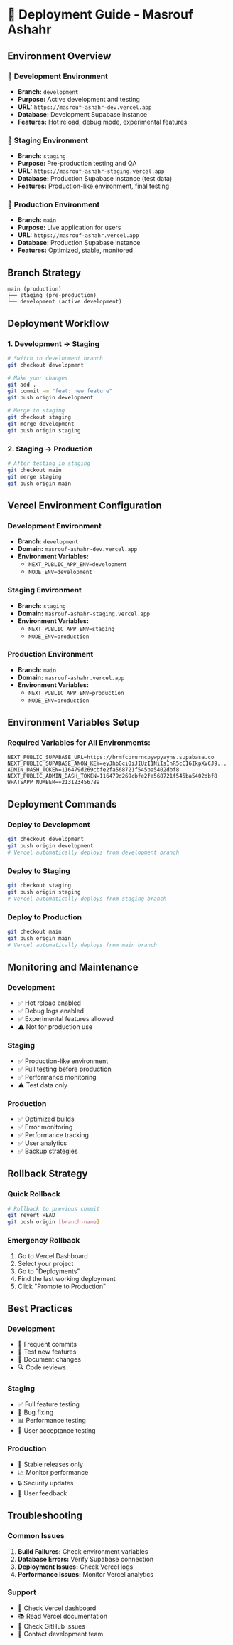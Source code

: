 # 🚀 Deployment Guide - Masrouf Ashahr

## Environment Overview

### 🌱 **Development Environment**
- **Branch:** `development`
- **Purpose:** Active development and testing
- **URL:** `https://masrouf-ashahr-dev.vercel.app`
- **Database:** Development Supabase instance
- **Features:** Hot reload, debug mode, experimental features

### 🧪 **Staging Environment**
- **Branch:** `staging`
- **Purpose:** Pre-production testing and QA
- **URL:** `https://masrouf-ashahr-staging.vercel.app`
- **Database:** Production Supabase instance (test data)
- **Features:** Production-like environment, final testing

### 🚀 **Production Environment**
- **Branch:** `main`
- **Purpose:** Live application for users
- **URL:** `https://masrouf-ashahr.vercel.app`
- **Database:** Production Supabase instance
- **Features:** Optimized, stable, monitored

## Branch Strategy

```
main (production)
├── staging (pre-production)
└── development (active development)
```

## Deployment Workflow

### 1. Development → Staging
```bash
# Switch to development branch
git checkout development

# Make your changes
git add .
git commit -m "feat: new feature"
git push origin development

# Merge to staging
git checkout staging
git merge development
git push origin staging
```

### 2. Staging → Production
```bash
# After testing in staging
git checkout main
git merge staging
git push origin main
```

## Vercel Environment Configuration

### Development Environment
- **Branch:** `development`
- **Domain:** `masrouf-ashahr-dev.vercel.app`
- **Environment Variables:**
  - `NEXT_PUBLIC_APP_ENV=development`
  - `NODE_ENV=development`

### Staging Environment
- **Branch:** `staging`
- **Domain:** `masrouf-ashahr-staging.vercel.app`
- **Environment Variables:**
  - `NEXT_PUBLIC_APP_ENV=staging`
  - `NODE_ENV=production`

### Production Environment
- **Branch:** `main`
- **Domain:** `masrouf-ashahr.vercel.app`
- **Environment Variables:**
  - `NEXT_PUBLIC_APP_ENV=production`
  - `NODE_ENV=production`

## Environment Variables Setup

### Required Variables for All Environments:
```
NEXT_PUBLIC_SUPABASE_URL=https://brmfcprurncpywpyayns.supabase.co
NEXT_PUBLIC_SUPABASE_ANON_KEY=eyJhbGciOiJIUzI1NiIsInR5cCI6IkpXVCJ9...
ADMIN_DASH_TOKEN=116479d269cbfe2fa568721f545ba5402dbf8
NEXT_PUBLIC_ADMIN_DASH_TOKEN=116479d269cbfe2fa568721f545ba5402dbf8
WHATSAPP_NUMBER=+213123456789
```

## Deployment Commands

### Deploy to Development
```bash
git checkout development
git push origin development
# Vercel automatically deploys from development branch
```

### Deploy to Staging
```bash
git checkout staging
git push origin staging
# Vercel automatically deploys from staging branch
```

### Deploy to Production
```bash
git checkout main
git push origin main
# Vercel automatically deploys from main branch
```

## Monitoring and Maintenance

### Development
- ✅ Hot reload enabled
- ✅ Debug logs enabled
- ✅ Experimental features allowed
- ⚠️ Not for production use

### Staging
- ✅ Production-like environment
- ✅ Full testing before production
- ✅ Performance monitoring
- ⚠️ Test data only

### Production
- ✅ Optimized builds
- ✅ Error monitoring
- ✅ Performance tracking
- ✅ User analytics
- ✅ Backup strategies

## Rollback Strategy

### Quick Rollback
```bash
# Rollback to previous commit
git revert HEAD
git push origin [branch-name]
```

### Emergency Rollback
1. Go to Vercel Dashboard
2. Select your project
3. Go to "Deployments"
4. Find the last working deployment
5. Click "Promote to Production"

## Best Practices

### Development
- 🔄 Frequent commits
- 🧪 Test new features
- 📝 Document changes
- 🔍 Code reviews

### Staging
- ✅ Full feature testing
- 🐛 Bug fixing
- 📊 Performance testing
- 👥 User acceptance testing

### Production
- 🚀 Stable releases only
- 📈 Monitor performance
- 🔒 Security updates
- 📱 User feedback

## Troubleshooting

### Common Issues
1. **Build Failures:** Check environment variables
2. **Database Errors:** Verify Supabase connection
3. **Deployment Issues:** Check Vercel logs
4. **Performance Issues:** Monitor Vercel analytics

### Support
- 📧 Check Vercel dashboard
- 📚 Read Vercel documentation
- 🐛 Check GitHub issues
- 💬 Contact development team
